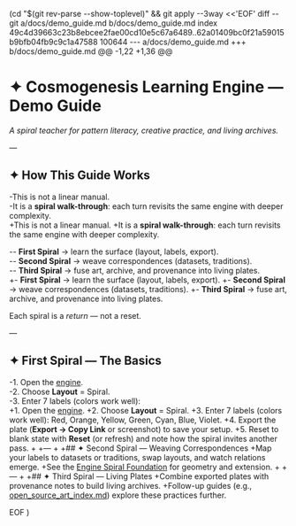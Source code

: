  (cd "$(git rev-parse --show-toplevel)" && git apply --3way <<'EOF' 
diff --git a/docs/demo_guide.md b/docs/demo_guide.md
index 49c4d39663c23b8ebcee2fae00cd10e5c67a6489..62a01409bc0f21a59015b9bfb04fb9c9c1a47588 100644
--- a/docs/demo_guide.md
+++ b/docs/demo_guide.md
@@ -1,22 +1,36 @@
 # ✦ Cosmogenesis Learning Engine — Demo Guide
 
 *A spiral teacher for pattern literacy, creative practice, and living archives.*
 
 —
 
 ## ✦ How This Guide Works
-This is not a linear manual.  
-It is a **spiral walk-through**: each turn revisits the same engine with deeper complexity.  
+This is not a linear manual.
+It is a **spiral walk-through**: each turn revisits the same engine with deeper complexity.
 
-- **First Spiral** → learn the surface (layout, labels, export).  
-- **Second Spiral** → weave correspondences (datasets, traditions).  
-- **Third Spiral** → fuse art, archive, and provenance into living plates.  
+- **First Spiral** → learn the surface (layout, labels, export).
+- **Second Spiral** → weave correspondences (datasets, traditions).
+- **Third Spiral** → fuse art, archive, and provenance into living plates.
 
 Each spiral is a *return* — not a reset.
 
 —
 
 ## ✦ First Spiral — The Basics
-1. Open the [engine](../index.html).  
-2. Choose **Layout** = Spiral.  
-3. Enter 7 labels (colors work well):  
+1. Open the [engine](../index.html).
+2. Choose **Layout** = Spiral.
+3. Enter 7 labels (colors work well): Red, Orange, Yellow, Green, Cyan, Blue, Violet.
+4. Export the plate (**Export → Copy Link** or screenshot) to save your setup.
+5. Reset to blank state with **Reset** (or refresh) and note how the spiral invites another pass.
+
+—
+
+## ✦ Second Spiral — Weaving Correspondences
+Map your labels to datasets or traditions, swap layouts, and watch relations emerge.
+See the [Engine Spiral Foundation](engine_spiral_foundation.md) for geometry and extension.
+
+—
+
+## ✦ Third Spiral — Living Plates
+Combine exported plates with provenance notes to build living archives.
+Follow-up guides (e.g., [open_source_art_index.md](open_source_art_index.md)) explore these practices further.
 
EOF
)
